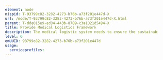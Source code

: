 ```yaml
---
element: node
nispid: T-93799c82-3282-4273-b76b-a73f201e447d-X
url: /node/T-93799c82-3282-4273-b76b-a73f201e447d-X.html
parent: T-dde015e9-ed04-443b-8709-c3a1021d5494-X
title: Provide Medical Logistics Framework
description: The medical logistic system needs to ensure the sustainability of the medical support system under all operational conditions. National responsibility over planning and executing an effective medical logistic system remains the guiding principle for operational support; however the Alliance Commander may exercise his authority to assure best possible coordination of national activities in this area. Economy of scale may benefit from coordinated supply to common funded multinational assets.
level: 6
emUUID: 93799c82-3282-4273-b76b-a73f201e447d
usage:
  serviceprofiles:
---
```

